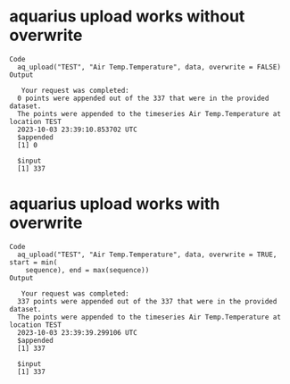 # aquarius upload works without overwrite

    Code
      aq_upload("TEST", "Air Temp.Temperature", data, overwrite = FALSE)
    Output
      
       Your request was completed:
      0 points were appended out of the 337 that were in the provided dataset.
      The points were appended to the timeseries Air Temp.Temperature at location TEST
      2023-10-03 23:39:10.853702 UTC
      $appended
      [1] 0
      
      $input
      [1] 337
      

# aquarius upload works with overwrite

    Code
      aq_upload("TEST", "Air Temp.Temperature", data, overwrite = TRUE, start = min(
        sequence), end = max(sequence))
    Output
      
       Your request was completed:
      337 points were appended out of the 337 that were in the provided dataset.
      The points were appended to the timeseries Air Temp.Temperature at location TEST
      2023-10-03 23:39:39.299106 UTC
      $appended
      [1] 337
      
      $input
      [1] 337
      

